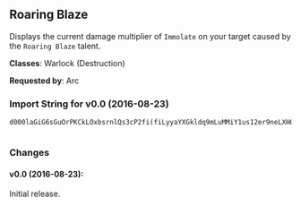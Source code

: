 ## Roaring Blaze

Displays the current damage multiplier of `Immolate` on your target caused by
the `Roaring Blaze` talent.

**Classes**: Warlock (Destruction)

**Requested by**: Arc

### Import String for v0.0 (2016-08-23)

    d000laGiG6sGuOrPKCkLOxbsrnlQs3cP2fi(fiLyyaYXGkldq9mLuMMiY1us12er9neLXHQuNdvL7bW(aPu9puf1bvfwiOQEiIQjksDrrYgbv5JqvoPsyLq5LGukZevv3euXore)erAOGuzPGKNQQMkv1vvfTvuL4RGu1zbPiVfL0Drj2lK)IsnyPdlQfdv1JrYKrLlRyZQsFgugnk60k1QbPKEnQsA2cUnq2nf)MsdhfwUqpNktxLRJW2fHVdQ04Pk68ufwpQcEpQImFqk4(Ok0(jJWH8rFoKp6NPUT14q(O)2SpKp6tr4oli0NMMMMwfkBoUnWuHFiZdJknnnnTWcwQCq9Hka1mrmZEmjegnTAWsLdQqPcqf6NmV(GiMDqIdST14y9bKnhlqIdST1imAA1GLkhu)QauH(jZRpiIz3pNy4GWTDmczpCS(aYMJfHfSu5GkJq2JjI3ZfPvbO(0Sp8EUi9kWmczpMi4Lcty00000Q)5uTmUT14uzoXrLMMMMwyblvoOgN344ycv(gvaQadKWegnnnnT6ZBh2NhQ00000clyPYbvJfUclyPYb148ghhZfMBIjYbvaQ4uHwuJZBCCmHkFJWcwQCqnKDhuZBCCmvvvvvbOshN344yUWCtmroOsRItyblvoOsr4oli)XZtyblvoO6yAjcCFMw4QQQQQQcq9IeJWcwQCqD7iLXTTghPmgJQQkavOFY86dIy2bzHJug32ACKYymclyPYbvgHShteVNlsRQQQQQcq9PzF49Cr6vGzeYEmrWlfMWOPPPPvHtEBudwyBkvAAAAAHfSu5GAeFYTeMZPcqLN4rHfSu5GAeF4qeoNkavEIvGyrfGkyCqaciWEvzfhlQaubJdcWRd2RkRaZIkavW4GSEYG9QY6ASOcqfmoi8ToyEuyclyPYb1xcd1TTgvRHCli8ZxQeJ5wX2RQJa)ujgZ5vLTxvNLisn49CrAVQolrKAijdA8Q6SerQbEHmmNxv2EfMQQQk34o8EUiTxvUXDKKbnEv5g3bVqgMZRkBVQogtiSiTxvhJjeijdA8QY2RkeiqwkmvvvvHPQQQUFvDmMqyrAvaauXrgFjdS6XCmctvvvvvvvD)Q6iWpvIXCQaaOc(dDP4NF2PFaNh4LcS6XCmctvvvvvvvvvvvnIp5wcZ5yLBChEpxKMfvaQRI4tULWCow5g3H3ZfPzr1gvbAPk0SkoHPQQQQQQQogoHPQQQob3SFvDmMqyrAvaauXTozKTwYQhZXimvvvvvvv19RQ7Ioc8x5iWpvIXCEvX5vfhULQaaOc(dDP4NF2pEc1d2GvpMJryQQQQQQQQQQQQr8j3syohRCJ7W75I0SOcqDLJa)ujgZPkObaQG)qxk(5N9JNq9GnuPGdP8sQ0GxQMnCQaPAJQMDqyQQQQQQQQJHtyQQQQJHtyJHtyclyPYb1xcd1TTgvRbQ5nooMRwkmvvv19R6tZ(sp4t8(Uc8LJWMdSxvWlabYgY3a2RQzh8Qcg64)b0ukOaVu9yogHPQQQQQQQsr4oli)XZtfGAeF4qeohRr8j3syohRpn7dVNlsVc8LJWMd8swyr1gvbZZ8mpdwyQQQQtWnctvvvvvvvLIWDwq(JNNka1TJug32ACKYymRwQMnCQGXbbiGaRAJQGblmvvv1XWjSXWjmHfSu5G6lHH62wJkNLCc3zb5pEERwkmvvvvJfUQauXBo)nOz1sHPQQQUFvnw4QsRgYUdQ5nooMQq7auJZBCCmxyUjMihupMJryQQQQQQQQwduZBCCmxTuyQQQQQQQQHS7GAEJJJPkavJfUctvvvDmCctvvvnohr0Osr4oli)XZtyJHtypGWzjNWDwq(JNNkavol5eUZcYF88eMWcwQCq9IByWMy6TJr(OyQcqLNeMQQQkRGjNu4a)h(S5Nu8yNIxsrIp7NKaVf87NcQuPbZIkavRHCli8ZxQeJ58kmEuyblvoO(syOUT1OYz9JByWM4QjXyoVQqGazPWuvvvnw4QcqfV583GMvlfMQQQ6f3WGnX0BhJ8rXK1jXyowwbbcKLctvvvnohr0O6yAjcCFMw4kSXWjShq4S(XnmytufGkN1pUHbBIOpNLnfH7SGqWhDOd9Zu3oX4h3WGnr4y5gej04ac9ZCC7BBn5a7lUHbBIoKp6qFkc3zb5pEEO)lHH62wZQLQX5iIg1mrmZEmjGWzjNWDwq(JN3QLQJHd95ghf6)isPMaiiaPcmq4sMgiEtd8AOp32bTsyOUDIb9ZHa6ZTDmczp8hpp0hAKc9FTM7V5HbrcUKr)3yg08Vy(Yiswh9zoBympe84diGidhFadmzRNeo(WTwYOx6K4d93COpu2CCBGPc)qMhg0FB2hBkligH5goej4q)GnZH8rFQq25q(OVBBGfg0h6Faf)Kso0g6qFU977MIiCEG8rFqeHBJ8rh6q)3m1TTgKp6dIiCBKp6qh6ZibJlhgZH8rFqeHBJ8rh6q)yMAq(OpiIWTr(OdDOF0ggKp6dIiCBKp6qh67ymuiF03TnWcdIK1qh6F5WyoKp6dIiCBKp6qh6t4g2uHSZHGp6t4g2ogdfc(Od9neG8JByWMOdrco0poW2wJVhmg0)gpp0)IByWMiYh9PiCNfe6)syOUT1ScceilvJZrenQzIyM9ysaHZ6h3WGnXvqGazP6y4qFkc3zbXM5MBq)BdA4qFkc3zbX(8GXG(tIXCO)KymNd9jNu4a)h(S5Nu8yNIxsrIp7NKaVf87NcQuPr)Zdgd6tr4oli0H(WDZDmrWBDYidiGxBnEdeU1scy(ilz0lDsKH(Es67RBoe8Otgy(iJp(id41whhF44nq8g9sNusOVhK((6MdbpYaM3RHlzG5nzjXhqjTozjJEPtkj0H(GqFo03H(adbyi4GGd9tGibxsaJdDie
     

### Changes

#### v0.0 (2016-08-23):

Initial release.
